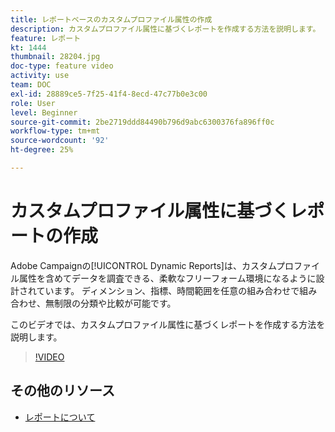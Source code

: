 ```yaml
---
title: レポートベースのカスタムプロファイル属性の作成
description: カスタムプロファイル属性に基づくレポートを作成する方法を説明します。
feature: レポート
kt: 1444
thumbnail: 28204.jpg
doc-type: feature video
activity: use
team: DOC
exl-id: 28889ce5-7f25-41f4-8ecd-47c77b0e3c00
role: User
level: Beginner
source-git-commit: 2be2719ddd84490b796d9abc6300376fa896ff0c
workflow-type: tm+mt
source-wordcount: '92'
ht-degree: 25%

---
```


# カスタムプロファイル属性に基づくレポートの作成

Adobe Campaignの[!UICONTROL Dynamic Reports]は、カスタムプロファイル属性を含めてデータを調査できる、柔軟なフリーフォーム環境になるように設計されています。 ディメンション、指標、時間範囲を任意の組み合わせで組み合わせ、無制限の分類や比較が可能です。

このビデオでは、カスタムプロファイル属性に基づくレポートを作成する方法を説明します。

>[!VIDEO](https://video.tv.adobe.com/v/28204?quality=12)

## その他のリソース

* [レポートについて](https://docs.adobe.com/content/help/ja-JP/campaign-standard/using/reporting/about-reporting/about-dynamic-reports.html)
